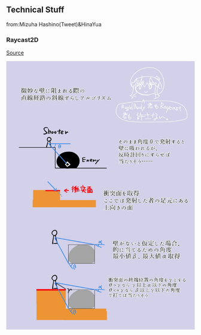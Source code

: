 <h2>Technical Stuff</h2>

from:Mizuha Hashino(Tweet)&HinaYua

### Raycast2D

[Source](https://twitter.com/HashinoMizuha/status/1403279874786152450)

![Raycast2D](../../../assets/images/wiki/other/technical_stuff/raycast2d.jpg)

